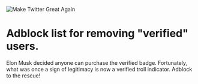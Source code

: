 ![Make Twitter Great Again](https://github.com/mitomenai/MakeTwitterGreatAgain/blob/main/logo.png?raw=true)

# Adblock list for removing "verified" users.

Elon Musk decided anyone can purchase the verified badge. Fortunately, what was once a sign of legitimacy is now a verified troll indicator. 
Adblock to the rescue!



   
